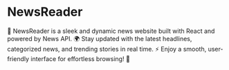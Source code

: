 # NewsReader
📰 NewsReader is a sleek and dynamic news website built with React and powered by News API. 🌍 Stay updated with the latest headlines, categorized news, and trending stories in real time. ⚡ Enjoy a smooth, user-friendly interface for effortless browsing! 🚀
